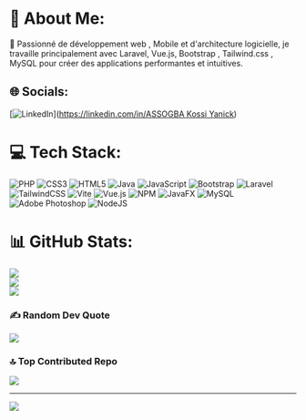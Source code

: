 # 💫 About Me:
🚀 Passionné de développement web , Mobile et d'architecture logicielle, je travaille principalement avec Laravel, Vue.js, Bootstrap , Tailwind.css , MySQL  pour créer des applications performantes et intuitives.


## 🌐 Socials:
[![LinkedIn](https://img.shields.io/badge/LinkedIn-%230077B5.svg?logo=linkedin&logoColor=white)]([https://linkedin.com/in/ASSOGBA Kossi Yanick](https://www.linkedin.com/in/assogba-kossi-yanick-3b00b1294/)) 

# 💻 Tech Stack:
![PHP](https://img.shields.io/badge/php-%23777BB4.svg?style=for-the-badge&logo=php&logoColor=white) ![CSS3](https://img.shields.io/badge/css3-%231572B6.svg?style=for-the-badge&logo=css3&logoColor=white) ![HTML5](https://img.shields.io/badge/html5-%23E34F26.svg?style=for-the-badge&logo=html5&logoColor=white) ![Java](https://img.shields.io/badge/java-%23ED8B00.svg?style=for-the-badge&logo=openjdk&logoColor=white) ![JavaScript](https://img.shields.io/badge/javascript-%23323330.svg?style=for-the-badge&logo=javascript&logoColor=%23F7DF1E) ![Bootstrap](https://img.shields.io/badge/bootstrap-%238511FA.svg?style=for-the-badge&logo=bootstrap&logoColor=white) ![Laravel](https://img.shields.io/badge/laravel-%23FF2D20.svg?style=for-the-badge&logo=laravel&logoColor=white) ![TailwindCSS](https://img.shields.io/badge/tailwindcss-%2338B2AC.svg?style=for-the-badge&logo=tailwind-css&logoColor=white) ![Vite](https://img.shields.io/badge/vite-%23646CFF.svg?style=for-the-badge&logo=vite&logoColor=white) ![Vue.js](https://img.shields.io/badge/vue.js-%2335495e.svg?style=for-the-badge&logo=vuedotjs&logoColor=%234FC08D) ![NPM](https://img.shields.io/badge/NPM-%23CB3837.svg?style=for-the-badge&logo=npm&logoColor=white) ![JavaFX](https://img.shields.io/badge/javafx-%23FF0000.svg?style=for-the-badge&logo=javafx&logoColor=white) ![MySQL](https://img.shields.io/badge/mysql-4479A1.svg?style=for-the-badge&logo=mysql&logoColor=white) ![Adobe Photoshop](https://img.shields.io/badge/adobe%20photoshop-%2331A8FF.svg?style=for-the-badge&logo=adobe%20photoshop&logoColor=white) ![NodeJS](https://img.shields.io/badge/node.js-6DA55F?style=for-the-badge&logo=node.js&logoColor=white)
# 📊 GitHub Stats:
![](https://github-readme-stats.vercel.app/api?username=yanick228&theme=dark&hide_border=false&include_all_commits=true&count_private=true)<br/>
![](https://nirzak-streak-stats.vercel.app/?user=yanick228&theme=dark&hide_border=false)<br/>
![](https://github-readme-stats.vercel.app/api/top-langs/?username=yanick228&theme=dark&hide_border=false&include_all_commits=true&count_private=true&layout=compact)

### ✍️ Random Dev Quote
![](https://quotes-github-readme.vercel.app/api?type=horizontal&theme=radical)

### 🔝 Top Contributed Repo
![](https://github-contributor-stats.vercel.app/api?username=yanick228&limit=5&theme=dark&combine_all_yearly_contributions=true)

---
[![](https://visitcount.itsvg.in/api?id=yanick228&icon=0&color=0)](https://visitcount.itsvg.in)

<!-- Proudly created with GPRM ( https://gprm.itsvg.in ) -->
